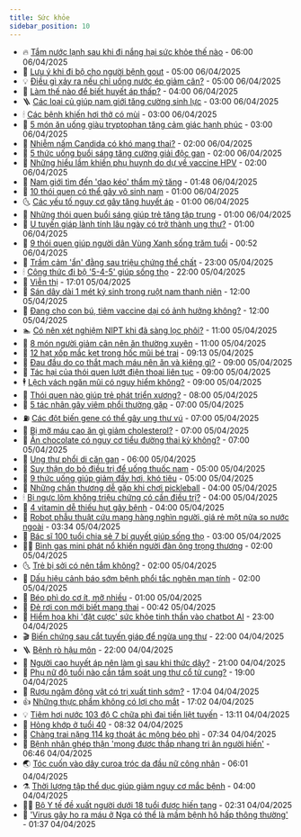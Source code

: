 ```yaml
---
title: Sức khỏe
sidebar_position: 10
---
```


<!-- vnexpress-suc-khoe:START -->
- 🔥 [Tắm nước lạnh sau khi đi nắng hại sức khỏe thế nào](https://vnexpress.net/tam-nuoc-lanh-sau-khi-di-nang-hai-suc-khoe-the-nao-4870229.html) - 06:00 06/04/2025
- 🥰 [Lưu ý khi đi bộ cho người bệnh gout](https://vnexpress.net/luu-y-khi-di-bo-cho-nguoi-benh-gout-4870501.html) - 05:00 06/04/2025
- 💡 [Điều gì xảy ra nếu chỉ uống nước ép giảm cân?](https://vnexpress.net/dieu-gi-xay-ra-neu-chi-uong-nuoc-ep-giam-can-4870464.html) - 05:00 06/04/2025
- 🤗 [Làm thế nào để biết huyết áp thấp?](https://vnexpress.net/lam-the-nao-de-biet-huyet-ap-thap-4870551.html) - 04:00 06/04/2025
- 🪜 [Các loại củ giúp nam giới tăng cường sinh lực](https://vnexpress.net/cac-loai-cu-giup-nam-gioi-tang-cuong-sinh-luc-4870545.html) - 03:00 06/04/2025
- 🕯 [Các bệnh khiến hơi thở có mùi](https://vnexpress.net/cac-benh-khien-hoi-tho-co-mui-4870543.html) - 03:00 06/04/2025
- 🤭 [5 món ăn uống giàu tryptophan tăng cảm giác hạnh phúc](https://vnexpress.net/5-mon-an-uong-giau-tryptophan-tang-cam-giac-hanh-phuc-4870471.html) - 03:00 06/04/2025
- 👀 [Nhiễm nấm Candida có khó mang thai?](https://vnexpress.net/nhiem-nam-candida-co-kho-mang-thai-4870538.html) - 02:00 06/04/2025
- 🌋 [5 thức uống buổi sáng tăng cường giải độc gan](https://vnexpress.net/5-thuc-uong-buoi-sang-tang-cuong-giai-doc-gan-4870498.html) - 02:00 06/04/2025
- 🫶 [Những hiểu lầm khiến phụ huynh do dự về vaccine HPV](https://vnexpress.net/nhung-hieu-lam-khien-phu-huynh-do-du-ve-vaccine-hpv-4870447.html) - 02:00 06/04/2025
- 🦆 [Nam giới tìm đến &#39;dao kéo&#39; thẩm mỹ tăng](https://vnexpress.net/nam-gioi-tim-den-dao-keo-tham-my-tang-4867696.html) - 01:48 06/04/2025
- 🚀 [10 thói quen có thể gây vô sinh nam](https://vnexpress.net/10-thoi-quen-co-the-gay-vo-sinh-nam-4870555.html) - 01:00 06/04/2025
- 🌜 [Các yếu tố nguy cơ gây tăng huyết áp](https://vnexpress.net/cac-yeu-to-nguy-co-gay-tang-huyet-ap-4870547.html) - 01:00 06/04/2025
- 🧰 [Những thói quen buổi sáng giúp trẻ tăng tập trung](https://vnexpress.net/nhung-thoi-quen-buoi-sang-giup-tre-tang-tap-trung-4870506.html) - 01:00 06/04/2025
- 💫 [U tuyến giáp lành tính lâu ngày có trở thành ung thư?](https://vnexpress.net/u-tuyen-giap-lanh-tinh-lau-ngay-co-tro-thanh-ung-thu-4870376.html) - 01:00 06/04/2025
- 🌝 [9 thói quen giúp người dân Vùng Xanh sống trăm tuổi](https://vnexpress.net/9-thoi-quen-giup-nguoi-dan-vung-xanh-song-tram-tuoi-4870114.html) - 00:52 06/04/2025
- 🗽 [Trầm cảm &#39;ẩn&#39; đằng sau triệu chứng thể chất](https://vnexpress.net/tram-cam-an-dang-sau-trieu-chung-the-chat-4869335.html) - 23:00 05/04/2025
- 🕯 [Công thức đi bộ &#39;5-4-5&#39; giúp sống thọ](https://vnexpress.net/cong-thuc-di-bo-5-4-5-giup-song-tho-4870127.html) - 22:00 05/04/2025
- 🦅 [Viễn thị](https://vnexpress.net/vien-thi-4870483.html) - 17:01 05/04/2025
- 🦆 [Sán dây dài 1 mét ký sinh trong ruột nam thanh niên](https://vnexpress.net/san-day-dai-1-met-ky-sinh-trong-ruot-nam-thanh-nien-4870422.html) - 12:00 05/04/2025
- 🎊 [Đang cho con bú, tiêm vaccine dại có ảnh hưởng không?](https://vnexpress.net/dang-cho-con-bu-tiem-vaccine-dai-co-anh-huong-khong-4870444.html) - 12:00 05/04/2025
- 🏊 [Có nên xét nghiệm NIPT khi đã sàng lọc phôi?](https://vnexpress.net/co-nen-xet-nghiem-nipt-khi-da-sang-loc-phoi-4870486.html) - 11:00 05/04/2025
- 📝 [8 món người giảm cân nên ăn thường xuyên](https://vnexpress.net/8-mon-nguoi-giam-can-nen-an-thuong-xuyen-4869894.html) - 11:00 05/04/2025
- 💯 [12 hạt xốp mắc kẹt trong hốc mũi bé trai](https://vnexpress.net/12-hat-xop-mac-ket-trong-hoc-mui-be-trai-4870473.html) - 09:13 05/04/2025
- 🌊 [Đau đầu do co thắt mạch máu nên ăn và kiêng gì?](https://vnexpress.net/dau-dau-do-co-that-mach-mau-nen-an-va-kieng-gi-4870405.html) - 09:00 05/04/2025
- 🚀 [Tác hại của thói quen lướt điện thoại liên tục](https://vnexpress.net/tac-hai-cua-thoi-quen-luot-dien-thoai-lien-tuc-4870370.html) - 09:00 05/04/2025
- 🕴 [Lệch vách ngăn mũi có nguy hiểm không?](https://vnexpress.net/lech-vach-ngan-mui-co-nguy-hiem-khong-4870363.html) - 09:00 05/04/2025
- 🗽 [Thói quen nào giúp trẻ phát triển xương?](https://vnexpress.net/thoi-quen-nao-giup-tre-phat-trien-xuong-4870401.html) - 08:00 05/04/2025
- 🎡 [5 tác nhân gây viêm phổi thường gặp](https://vnexpress.net/5-tac-nhan-gay-viem-phoi-thuong-gap-4870436.html) - 07:00 05/04/2025
- ⛽️ [Các đột biến gene có thể gây ung thư vú](https://vnexpress.net/cac-dot-bien-gene-co-the-gay-ung-thu-vu-4870365.html) - 07:00 05/04/2025
- 🦆 [Bị mỡ máu cao ăn gì giảm cholesterol?](https://vnexpress.net/bi-mo-mau-cao-an-gi-giam-cholesterol-4870322.html) - 07:00 05/04/2025
- 🤩 [Ăn chocolate có nguy cơ tiểu đường thai kỳ không?](https://vnexpress.net/an-chocolate-co-nguy-co-tieu-duong-thai-ky-khong-4870320.html) - 07:00 05/04/2025
- 🦒 [Ung thư phổi di căn gan](https://vnexpress.net/ung-thu-phoi-di-can-gan-4870026.html) - 06:00 05/04/2025
- 💫 [Suy thận do bỏ điều trị để uống thuốc nam](https://vnexpress.net/suy-than-do-bo-dieu-tri-de-uong-thuoc-nam-4870357.html) - 05:00 05/04/2025
- 🐘 [9 thức uống giúp giảm đầy hơi, khó tiêu](https://vnexpress.net/9-thuc-uong-giup-giam-day-hoi-kho-tieu-4870328.html) - 05:00 05/04/2025
- 🚀 [Những chấn thương dễ gặp khi chơi pickleball](https://vnexpress.net/nhung-chan-thuong-de-gap-khi-choi-pickleball-4870334.html) - 04:00 05/04/2025
- 🕯 [Bị ngực lõm không triệu chứng có cần điều trị?](https://vnexpress.net/bi-nguc-lom-khong-trieu-chung-co-can-dieu-tri-4870327.html) - 04:00 05/04/2025
- 🦏 [4 vitamin dễ thiếu hụt gây bệnh](https://vnexpress.net/4-vitamin-de-thieu-hut-gay-benh-4870307.html) - 04:00 05/04/2025
- 🦄 [Robot phẫu thuật cứu mạng hàng nghìn người, giá rẻ một nửa so nước ngoài](https://vnexpress.net/robot-phau-thuat-cuu-mang-hang-nghin-nguoi-gia-re-mot-nua-so-nuoc-ngoai-4870230.html) - 03:34 05/04/2025
- 🦒 [Bác sĩ 100 tuổi chia sẻ 7 bí quyết giúp sống thọ](https://vnexpress.net/bac-si-100-tuoi-chia-se-7-bi-quyet-giup-song-tho-4870123.html) - 03:00 05/04/2025
- 👨‍🏫 [Bình gas mini phát nổ khiến người đàn ông trọng thương](https://vnexpress.net/binh-gas-mini-phat-no-khien-nguoi-dan-ong-trong-thuong-4869902.html) - 02:00 05/04/2025
- 🌜 [Trẻ bị sởi có nên tắm không?](https://vnexpress.net/tre-bi-soi-co-nen-tam-khong-4870314.html) - 02:00 05/04/2025
- 🚀 [Dấu hiệu cảnh báo sớm bệnh phổi tắc nghẽn mạn tính](https://vnexpress.net/dau-hieu-canh-bao-som-benh-phoi-tac-nghen-man-tinh-4870310.html) - 02:00 05/04/2025
- 💃 [Béo phì do cơ ít, mỡ nhiều](https://vnexpress.net/beo-phi-do-co-it-mo-nhieu-4870280.html) - 01:00 05/04/2025
- 💯 [Đẻ rơi con mới biết mang thai](https://vnexpress.net/de-roi-con-moi-biet-mang-thai-4870284.html) - 00:42 05/04/2025
- 🤔 [Hiểm họa khi &#39;đặt cược&#39; sức khỏe tinh thần vào chatbot AI](https://vnexpress.net/hiem-hoa-khi-dat-cuoc-suc-khoe-tinh-than-vao-chatbot-ai-4869230.html) - 23:00 04/04/2025
- 🎬 [Biến chứng sau cắt tuyến giáp để ngừa ung thư](https://vnexpress.net/bien-chung-sau-cat-tuyen-giap-de-ngua-ung-thu-4869690.html) - 22:00 04/04/2025
- 🪜 [Bệnh rò hậu môn](https://vnexpress.net/benh-ro-hau-mon-4864526.html) - 22:00 04/04/2025
- 🦣 [Người cao huyết áp nên làm gì sau khi thức dậy?](https://vnexpress.net/nguoi-cao-huyet-ap-nen-lam-gi-sau-khi-thuc-day-4870079.html) - 21:00 04/04/2025
- 🧐 [Phụ nữ độ tuổi nào cần tầm soát ung thư cổ tử cung?](https://vnexpress.net/phu-nu-do-tuoi-nao-can-tam-soat-ung-thu-co-tu-cung-4862488.html) - 19:00 04/04/2025
- 🤡 [Rượu ngâm động vật có trị xuất tinh sớm?](https://vnexpress.net/ruou-ngam-dong-vat-co-tri-xuat-tinh-som-4869472.html) - 17:04 04/04/2025
- 👍 [Những thực phẩm không có lợi cho mắt](https://vnexpress.net/nhung-thuc-pham-khong-co-loi-cho-mat-4869448.html) - 17:02 04/04/2025
- 💡 [Tiêm hơi nước 103 độ C chữa phì đại tiền liệt tuyến](https://vnexpress.net/tiem-hoi-nuoc-103-do-c-chua-phi-dai-tien-liet-tuyen-4870190.html) - 13:11 04/04/2025
- 💯 [Hỏng khớp ở tuổi 40](https://vnexpress.net/hong-khop-o-tuoi-40-4870063.html) - 08:32 04/04/2025
- 🧠 [Chàng trai nặng 114 kg thoát ác mộng béo phì](https://vnexpress.net/chang-trai-nang-114-kg-thoat-ac-mong-beo-phi-4870032.html) - 07:34 04/04/2025
- 🎡 [Bệnh nhân ghép thận &#39;mong được thắp nhang tri ân người hiến&#39;](https://vnexpress.net/benh-nhan-ghep-than-mong-duoc-thap-nhang-tri-an-nguoi-hien-4869714.html) - 06:46 04/04/2025
- 🌏 [Tóc cuốn vào dây curoa tróc da đầu nữ công nhân](https://vnexpress.net/toc-cuon-vao-day-curoa-troc-da-dau-nu-cong-nhan-4869868.html) - 06:01 04/04/2025
- ⚗️ [Thời lượng tập thể dục giúp giảm nguy cơ mắc bệnh](https://vnexpress.net/thoi-luong-tap-the-duc-giup-giam-nguy-co-mac-benh-4869656.html) - 04:00 04/04/2025
- 👨‍🏫 [Bộ Y tế đề xuất người dưới 18 tuổi được hiến tạng](https://vnexpress.net/bo-y-te-de-xuat-nguoi-duoi-18-tuoi-duoc-hien-tang-4869836.html) - 02:31 04/04/2025
- 🤖 [&#39;Virus gây ho ra máu ở Nga có thể là mầm bệnh hô hấp thông thường&#39;](https://vnexpress.net/virus-gay-ho-ra-mau-o-nga-co-the-la-mam-benh-ho-hap-thong-thuong-4869822.html) - 01:37 04/04/2025<!-- vnexpress-suc-khoe:END -->
